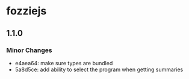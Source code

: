 # fozziejs

## 1.1.0

### Minor Changes

- e4aea64: make sure types are bundled
- 5a8d5ce: add ability to select the program when getting summaries
